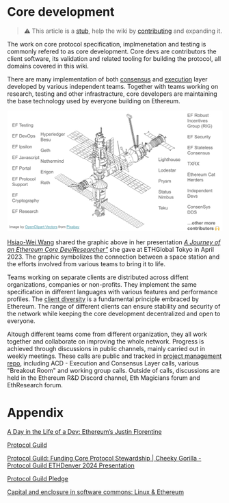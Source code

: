 # Core development 

> :warning: This article is a [stub](https://en.wikipedia.org/wiki/Wikipedia:Stub), help the wiki by [contributing](/contributing.md) and expanding it.

The work on core protocol specification, implmenetation and testing is commonly refered to as core development. Core devs are contributors the client software, its validation and related tooling for building the protocol, all domains covered in this wiki.

There are many implementation of both [consensus](/wiki/CL/cl-clients.md) and [execution](/wiki/EL/el-clients.md) layer developed by various independent teams. Together with teams working on research, testing and other infrastracture, core developers are maintaining the base technology used by everyone building on Ethereum.

![Space Core Devs](../../images/space-core-devs.png)

[Hsiao-Wei Wang](https://github.com/hwwhww) shared the graphic above in her presentation _[A Journey of an Ethereum Core Dev/Researcher”](https://www.youtube.com/watch?v=0lBrd2_fPPU)_ she gave at ETHGlobal Tokyo in April 2023. The graphic symbolizes the connection between a space station and the efforts involved from various teams to bring it to life.

Teams working on separate clients are distributed across diffent organizations, companies or non-profits. They implement the same specification in different languages with various features and performance profiles. The [client diversity](https://ethereum.org/developers/docs/nodes-and-clients/client-diversity) is a fundamental principle embraced by Ethereum. The range of different clients can ensure stability and security of the network while keeping the core development decentralized and open to everyone. 

Altough different teams come from different organization, they all work together and collaborate on improving the whole network. Progress is achieved through discussions in public channels, mainly carried out in weekly meetings. These calls are public and tracked in [project management repo](https://github.com/ethereum/pm), including ACD - Execution and Consensus Layer calls, various "Breakout Room" and working group calls. Outside of calls, discussions are held in the Ethereum R&D Discord channel, Eth Magicians forum and EthResearch forum. 

# Appendix

[A Day in the Life of a Dev: Ethereum’s Justin Florentine](https://www.coindesk.com/consensus-magazine/2023/02/22/a-day-in-the-life-of-a-dev-ethereums-justin-florentine/)

[Protocol Guild](https://protocol-guild.readthedocs.io/en/latest/)

[Protocol Guild: Funding Core Protocol Stewardship | Cheeky Gorilla - Protocol Guild ETHDenver 2024 Presentation](https://www.youtube.com/watch?v=9Tc2g7pu-gc&ab_channel=ETHDenver)

[Protocol Guild Pledge](https://tim.mirror.xyz/srVdVopOFhD_ZoRDR50x8n5wmW3aRJIrNEAkpyQ4_ng)

[Capital and enclosure in software commons: Linux & Ethereum](https://trent.mirror.xyz/GDDRqetgglGR5IYK1uTXxLalwIH6pBF9nulmY9zarUw)
